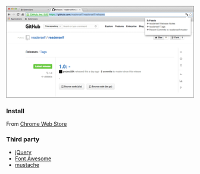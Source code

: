 ![Screenshot](medias/screenshot.png)

### Install
From [Chrome Web Store](https://chrome.google.com/webstore/detail/reader-self-feeder/lnjjeiphdakecehcmeincfglpaabdiaf)

### Third party

* [jQuery](http://jquery.com/)
* [Font Awesome](http://fortawesome.github.io/Font-Awesome/)
* [mustache](http://mustache.github.io/)
